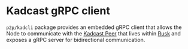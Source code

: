 Kadcast gRPC client
=============

`p2p/kadcli` package provides an embedded gRPC client that allows the Node to communicate with the [Kadcast Peer](https://github.com/dusk-network/kadcast) that lives within [Rusk](https://github.com/dusk-network/rusk) and exposes a gRPC server for bidirectional communication.
